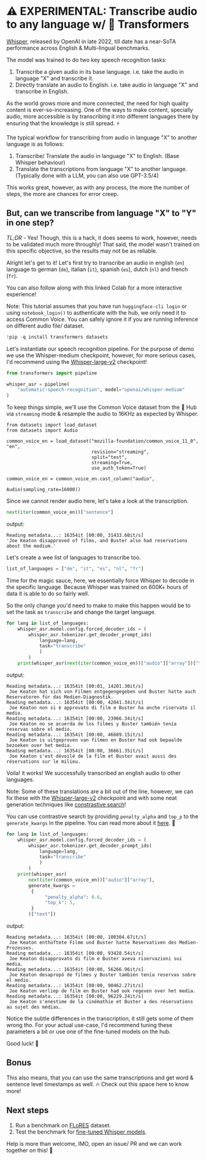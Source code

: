 # ⚠️ EXPERIMENTAL: Transcribe audio to any language w/ 🤗 Transformers

[Whisper](https://openai.com/research/whisper), released by OpenAI in late 2022, till date has a near-SoTA performance across English & Multi-lingual benchmarks. 

The model was trained to do two key speech recognition tasks:
1. Transcribe a given audio in its base language. i.e. take the audio in language "X" and transcribe it.
2. Directly translate an audio to English. i.e. take audio in language "X" and transcribe in English.

As the world grows more and more connected, the need for high quality content is ever-so-increasing. One of the ways to make content, specially audio, more accessible is by transcribing it into different languages there by ensuring that the knowledge is still spread. ⚡️

The typical workflow for transcribing from audio in language "X" to another language is as follows:
1. Transcribe/ Translate the audio in language "X" to English. (Base Whisper behaviour)
2. Translate the transcriptions from language "X" to another language. (Typically done with a LLM, you can also use GPT-3.5/4)

This works great, however, as with any process, the more the number of steps, the more are chances for error creep.

## But, can we transcribe from language "X" to "Y" in one step?

*TL;DR* - Yes! Though, this is a hack, it does seems to work, however, needs to be validated much more throughly! That said, the model wasn't trained on this specific objective, so the results may not be as reliable.

Alright let's get to it! Let's first try to transcribe an audio in english (`en`) language to german (`de`), italian (`it`), spanish (`es`), dutch (`nl`) and french (`fr`).

You can also follow along with this linked Colab for a more interactive experience!

Note: This tutorial assumes that you have run `huggingface-cli login` or using `notebook_login()` to authenticate with the hub, we only need it to access Common Voice. You can safely ignore it if you are running inference on different audio file/ dataset.

```python
!pip -q install transformers datasets
```

Let's instantiate our speech recognition pipeline. For the purpose of demo we use the Whisper-medium checkpoint, however, for more serious cases, I'd recommend using the [Whisper-large-v2](https://huggingface.co/openai/whisper-large-v2) checkpoint!
```python
from transformers import pipeline

whisper_asr = pipeline(
    "automatic-speech-recognition", model="openai/whisper-medium"
)
```

To keep things simple, we'll use the Common Voice dataset from the 🤗 Hub via `streaming` mode & resample the audio to 16KHz as expected by Whisper.
```
from datasets import load_dataset
from datasets import Audio

common_voice_en = load_dataset("mozilla-foundation/common_voice_11_0", "en",
                               revision="streaming",
                               split="test",
                               streaming=True,
                               use_auth_token=True)

common_voice_en = common_voice_en.cast_column("audio",
                                              Audio(sampling_rate=16000))
```

Since we cannot render audio here, let's take a look at the transcription.
```python
next(iter(common_voice_en))["sentence"]
```

output:
```
Reading metadata...: 16354it [00:00, 31433.60it/s]
'Joe Keaton disapproved of films, and Buster also had reservations about the medium.'
```

Let's create a wee list of languages to transcribe too.
```python
list_of_languages = ["de", "it", "es", "nl", "fr"]
```

Time for the magic sauce, here, we essentially force Whisper to decode in the specific language. Because Whisper was trained on 600K+ hours of data it is able to do so fairly well.

So the only change you'd need to make to make this happen would be to set the task as `transcribe` and change the target language.
```python
for lang in list_of_languages:
    whisper_asr.model.config.forced_decoder_ids = (
        whisper_asr.tokenizer.get_decoder_prompt_ids(
            language=lang,
            task="transcribe"
            )
        )
    print(whisper_asr(next(iter(common_voice_en))["audio"]["array"])["text"])
```

output:
```
Reading metadata...: 16354it [00:01, 14201.30it/s]
 Joe Keaton hat sich von Filmen entgegengegeben und Buster hatte auch Reservatoren für das Medien-Diagnostik.
Reading metadata...: 16354it [00:00, 42041.34it/s]
 Joe Keaton non si è approvato di film e Buster ha anche riservato il medio.
Reading metadata...: 16354it [00:00, 23966.34it/s]
 Joe Keaton no se acuerda de los filmes y Buster también tenía reservas sobre el medio.
Reading metadata...: 16354it [00:00, 46689.15it/s]
 Joe Keaton is uitgeproven van filmen en Buster had ook bepaalde bezoeken over het media.
Reading metadata...: 16354it [00:00, 36661.35it/s]
 Joe Keaton s'est dévoilé de la film et Buster avait aussi des réservations sur le milieu.
```

Voila! it works! We successfully transcribed an english audio to other languages.

Note: Some of these translations are a bit out of the line, however, we can fix these with the [Whisper-large-v2](https://huggingface.co/openai/whisper-large-v2) checkpoint and with some neat generation techniques like [constrastive search](https://huggingface.co/docs/transformers/generation_strategies#contrastive-search)!

You can use contrastive search by providing `penalty_alpha` and `top_p` to the `generate_kwargs` in the pipeline. You can read more about it [here](https://huggingface.co/blog/introducing-csearch). 🤗 

```python
for lang in list_of_languages:
    whisper_asr.model.config.forced_decoder_ids = (
        whisper_asr.tokenizer.get_decoder_prompt_ids(
            language=lang,
            task="transcribe"
            )
        )
    print(whisper_asr(
        next(iter(common_voice_en))["audio"]["array"], 
        generate_kwargs = 
         {
              "penalty_alpha": 0.6, 
              "top_k": 5,
         }
        )["text"])
```

output:
```
Reading metadata...: 16354it [00:00, 100304.67it/s]
 Joe Keaton enthüftete Filme und Buster hatte Reservativen des Medien-Prozesses.
Reading metadata...: 16354it [00:00, 93428.54it/s]
 Joe Keaton disapprovato di film e Buster aveva riservazioni sui media.
Reading metadata...: 16354it [00:00, 56266.96it/s]
 Joe Keaton desapropó de filmes y Buster también tenía reservas sobre el medio.
Reading metadata...: 16354it [00:00, 90462.27it/s]
 Joe Keaton verliep de film en Buster had ook regeven over het media.
Reading metadata...: 16354it [00:00, 96229.24it/s]
 Joe Keaton s'enestime de la cinémathie et Buster a des réservations au sujet des médias.
```

Notice the subtle differences in the transcription, it still gets some of them wrong tho. For your actual use-case, I'd recommend tuning these parameters a bit or use one of the fine-tuned models on the hub.

Good luck! 🤝

## Bonus

This also means, that you can use the same transcriptions and get word & sentence level timestamps as well. 🔥
Check out this space here to know more!

## Next steps

1. Run a benchmark on [FLoRES](https://huggingface.co/datasets/facebook/flores) dataset.
2. Test the benchmark for [fine-tuned Whisper models](https://huggingface.co/models?other=whisper).

Help is more than welcome, IMO, open an issue/ PR and we can work together on this! 🤗